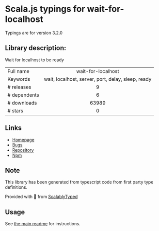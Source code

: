 
# Scala.js typings for wait-for-localhost

Typings are for version 3.2.0

## Library description:
Wait for localhost to be ready

|                    |                 |
| ------------------ | :-------------: |
| Full name          | wait-for-localhost |
| Keywords           | wait, localhost, server, port, delay, sleep, ready |
| # releases         | 9 |
| # dependents       | 6 |
| # downloads        | 63989 |
| # stars            | 0 |

## Links
- [Homepage](https://github.com/sindresorhus/wait-for-localhost#readme)
- [Bugs](https://github.com/sindresorhus/wait-for-localhost/issues)
- [Repository](https://github.com/sindresorhus/wait-for-localhost)
- [Npm](https://www.npmjs.com/package/wait-for-localhost)
    


## Note
This library has been generated from typescript code from first party type definitions.

Provided with :purple_heart: from [ScalablyTyped](https://github.com/oyvindberg/ScalablyTyped)

## Usage
See [the main readme](../../readme.md) for instructions.


